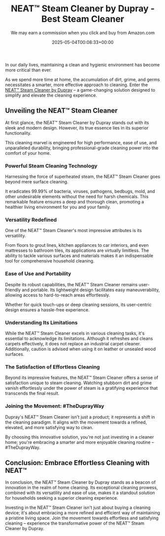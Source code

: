 ﻿---
author: We may earn a commission when you click and buy from Amazon.com
layout: post
title: "NEAT\u2122 Steam Cleaner by Dupray - Best Steam Cleaner"
date: '2025-05-04T00:08:33+00:00'
categories:
- Fleas
- Product Reviews
tags: []
slug: /neat-steam-cleaner-by-dupray-best-steam-cleaner/
lastmod: 2025-05-07T12:21:28+03:00
---

In our daily lives, maintaining a clean and hygienic environment has become more critical than ever.

As we spend more time at home, the accumulation of dirt, grime, and germs necessitates a smarter, more effective approach to cleaning. Enter the
[NEAT™ Steam Cleaner by Dupray](https://www.amazon.com/dp/B07C44DM6D?ref=t_ac_view_request_product_image&campaignId=amzn1.campaign.25TY7YR61EF6R&linkCode=tr1&tag=1563-20&linkId=amzn1.campaign.25TY7YR61EF6R_1701354325039)
– a game-changing solution designed to simplify and elevate the cleaning experience.
## **Unveiling the NEAT™ Steam Cleaner**
At first glance, the NEAT™ Steam Cleaner by Dupray stands out with its sleek and modern design. However, its true essence lies in its superior functionality.

This cleaning marvel is engineered for high performance, ease of use, and unparalleled durability, bringing professional-grade cleaning power into the comfort of your home.
### **Powerful Steam Cleaning Technology**
Harnessing the force of superheated steam, the NEAT™ Steam Cleaner goes beyond mere surface cleaning.

It eradicates 99.99% of bacteria, viruses, pathogens, bedbugs, mold, and other undesirable elements without the need for harsh chemicals. This remarkable feature ensures a deep and thorough clean, promoting a healthier living environment for you and your family.
### **Versatility Redefined**
One of the NEAT™ Steam Cleaner's most impressive attributes is its versatility.

From floors to grout lines, kitchen appliances to car interiors, and even mattresses to bathroom tiles, its applications are virtually limitless. The ability to tackle various surfaces and materials makes it an indispensable tool for comprehensive household cleaning.
### **Ease of Use and Portability**
Despite its robust capabilities, the NEAT™ Steam Cleaner remains user-friendly and portable. Its lightweight design facilitates easy maneuverability, allowing access to hard-to-reach areas effortlessly.

Whether for quick touch-ups or deep cleaning sessions, its user-centric design ensures a hassle-free experience.
### **Understanding Its Limitations**
While the NEAT™ Steam Cleaner excels in various cleaning tasks, it's essential to acknowledge its limitations. Although it refreshes and cleans carpets effectively, it does not replace an industrial carpet cleaner. Additionally, caution is advised when using it on leather or unsealed wood surfaces.
### **The Satisfaction of Effortless Cleaning**
Beyond its impressive features, the NEAT™ Steam Cleaner offers a sense of satisfaction unique to steam cleaning. Watching stubborn dirt and grime vanish effortlessly under the power of steam is a gratifying experience that transcends the final result.
### **Joining the Movement: #TheDuprayWay**
Dupray's NEAT™ Steam Cleaner isn't just a product; it represents a shift in the cleaning paradigm. It aligns with the movement towards a refined, elevated, and more satisfying way to clean.

By choosing this innovative solution, you're not just investing in a cleaner home; you're embracing a smarter and more enjoyable cleaning routine – #TheDuprayWay.
## **Conclusion: Embrace Effortless Cleaning with NEAT™**
In conclusion, the NEAT™ Steam Cleaner by Dupray stands as a beacon of innovation in the realm of home cleaning. Its exceptional cleaning prowess, combined with its versatility and ease of use, makes it a standout solution for households seeking a superior cleaning experience.

Investing in the NEAT™ Steam Cleaner isn't just about buying a cleaning device; it's about embracing a more refined and efficient way of maintaining a pristine living space. Join the movement towards effortless and satisfying cleaning – experience the transformative power of the NEAT™ Steam Cleaner by Dupray.